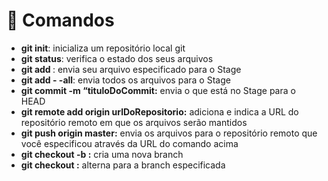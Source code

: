 # :page_facing_up: Comandos 



- **git init**: inicializa um repositório local git
- **git status**: verifica o estado dos seus arquivos
- **git add <nomeDoArquivo>**: envia seu arquivo especificado para o Stage
- **git add - -all**: envia todos os arquivos para o Stage
- **git commit -m “tituloDoCommit:** envia o que está no Stage para o HEAD
- **git remote add origin urlDoRepositorio:** adiciona e indica a URL do repositório remoto em que os arquivos serão mantidos
- **git push origin master:** envia os arquivos para o repositório remoto que você especificou através da URL do comando acima
- **git checkout -b <nomeDaBranch>:** cria uma nova branch
- **git checkout <nomeDaBranch>:** alterna para a branch especificada
